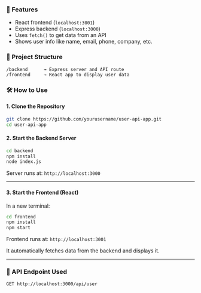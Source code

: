 ### 🚀 Features

* React frontend (`localhost:3001`)
* Express backend (`localhost:3000`)
* Uses `fetch()` to get data from an API
* Shows user info like name, email, phone, company, etc.


### 📁 Project Structure

```
/backend      → Express server and API route
/frontend     → React app to display user data
```

### 🛠 How to Use

#### 1. Clone the Repository

```bash
git clone https://github.com/yourusername/user-api-app.git
cd user-api-app
```

#### 2. Start the Backend Server

```bash
cd backend
npm install
node index.js
```

Server runs at: `http://localhost:3000`

---

#### 3. Start the Frontend (React)

In a new terminal:

```bash
cd frontend
npm install
npm start
```

Frontend runs at: `http://localhost:3001`

It automatically fetches data from the backend and displays it.

---

### 🔗 API Endpoint Used

```
GET http://localhost:3000/api/user
```


